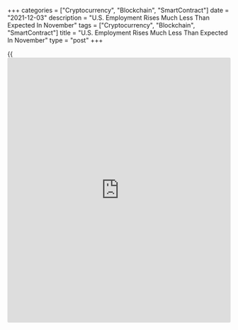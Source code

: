 +++
categories = ["Cryptocurrency", "Blockchain", "SmartContract"]
date = "2021-12-03"
description = "U.S. Employment Rises Much Less Than Expected In November"
tags = ["Cryptocurrency", "Blockchain", "SmartContract"]
title = "U.S. Employment Rises Much Less Than Expected In November"
type = "post"
+++

{{<iframe id="large-banner" src="https://www.bounty.group/#slide=6.0" width="100%" height="600" scrolling="no" style="border: 0px solid rgb(216, 221, 230); border-radius: 3px;">}}

A closely watched report released by the Labor Department on Friday
showed employment in the U.S. increased by much less than expected in
the month of November.

The report said non-farm payroll employment rose by 210,000 jobs in
November after surging by an upwardly revised 546,000 jobs in October.

Economists had expected employment to spike by 550,000 jobs compared to
the jump of 531,000 jobs originally reported for the previous month.

Despite the much weaker than expected job growth, the unemployment rate
slid to 4.2 percent in November from 4.6 percent in October. Economists
had expected the unemployment rate to edge down to 4.5 percent.

With the much bigger than expected decrease, the unemployment rate fell
to its lowest level since hitting 3.5 percent in February of 2020.

For comments and feedback [contact](https://www.playgroundfx.com/contact/): editorial@rtt[news](https://www.letsplayfx.com/blog/forex-news-website/).com

[Economic News][1]

 **What parts of the world are seeing the best (and worst) economic
performances lately? Click[here][2] to check out our [Econ Scorecard][2]
and find out! See up-to-the-moment [ranking](https://www.playgroundfx.com/blog/crypto-exchange-ranking/)s for the best and worst
performers in [GDP][3], [unemployment rate][4], [inflation][2] and much
more.**

   1. www.rtt[news](https://www.letsplayfx.com/blog/forex-news-website/).com/Content/EconomicNews.aspx
   2. www.rtt[news](https://www.letsplayfx.com/blog/forex-news-website/).com/economic-scorecard/world-rank/CPI/highest-performance.aspx
   3. www.rtt[news](https://www.letsplayfx.com/blog/forex-news-website/).com/economic-scorecard/world-rank/GDP/highest-performance.aspx
   4. www.rtt[news](https://www.letsplayfx.com/blog/forex-news-website/).com/economic-scorecard/world-rank/unemployment-rate/lowest-performance.aspx